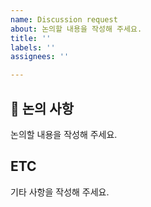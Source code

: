```yaml
---
name: Discussion request
about: 논의할 내용을 작성해 주세요.
title: ''
labels: ''
assignees: ''

---
```


## 💬 논의 사항

논의할 내용을 작성해 주세요.

## ETC

기타 사항을 작성해 주세요.

